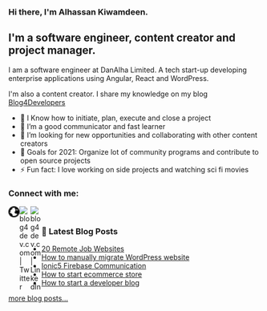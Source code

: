 ### Hi there, I'm Alhassan Kiwamdeen.

## I'm a software engineer, content creator and project manager.

I am a software engineer at DanAlha Limited. A tech start-up developing enterprise applications 
using Angular, React and WordPress.

I'm also a content creator. I share my knowledge on my blog [Blog4Developers](https://www.blog4dev.com/)


- 🔭 I Know how to initiate, plan, execute and close a project
- 🌱 I’m a good communicator and fast learner 
- 👯 I’m looking for new opportunities and collaborating with other content creators
- 🥅 Goals for 2021: Organize lot of community programs and contribute to open source projects
- ⚡ Fun fact: I love working on side projects and watching sci fi movies

### Connect with me:

[<img align="left" alt="blog4dev.com" width="22px" src="https://raw.githubusercontent.com/iconic/open-iconic/master/svg/globe.svg" />](https://www.blog4dev.com/)
[<img align="left" alt="blog4dev.com | Twitter" width="22px" src="https://cdn.jsdelivr.net/npm/simple-icons@v3/icons/twitter.svg" />](https://twitter.com/akiwams)
[<img align="left" alt="blog4dev.com | LinkedIn" width="22px" src="https://cdn.jsdelivr.net/npm/simple-icons@v3/icons/linkedin.svg" />](https://www.linkedin.com/in/alhassan-kiwamdeen-56a144102/)
<br />

### 📕 Latest Blog Posts

- [20 Remote Job Websites](https://www.blog4dev.com/remote-jobs/)
- [How to manually migrate WordPress website](https://www.blog4dev.com/wordpress-migration/)
- [Ionic5 Firebase Communication](https://www.blog4dev.com/ionic-firebase-communication//)
- [How to start ecommerce store](https://www.blog4dev.com/how-to-start-ecommerce-store/)
- [How to start a developer blog](https://www.blog4dev.com/create-a-blog-with-wordpress/)         

[more blog posts...](https://www.blog4dev.com/)
